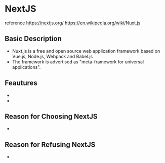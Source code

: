 # NextJS

reference
https://nextjs.org/
https://en.wikipedia.org/wiki/Nuxt.js

## Basic Description
- Nuxt.js is a free and open source web application framework based on Vue.js, Node.js, Webpack and Babel.js
- The framework is advertised as "meta-framework for universal applications". 

## Feautures
- 
-

## Reason for Choosing NextJS
- 

## Reason for Refusing NextJS
- 
